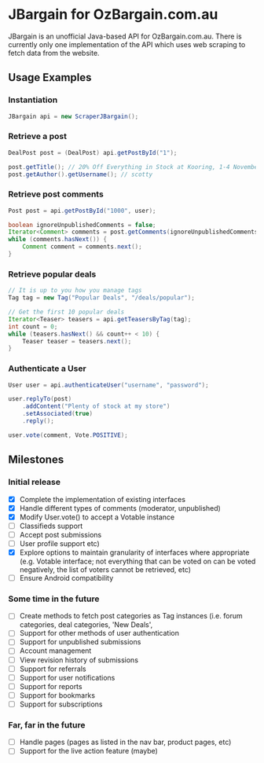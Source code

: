 JBargain for OzBargain.com.au
===================

JBargain is an unofficial Java-based API for OzBargain.com.au. There is currently only one implementation of the API
which uses web scraping to fetch data from the website.


## Usage Examples

### Instantiation
```java
JBargain api = new ScraperJBargain();
```

### Retrieve a post
```java
DealPost post = (DealPost) api.getPostById("1");

post.getTitle(); // 20% Off Everything in Stock at Kooring, 1-4 November
post.getAuthor().getUsername(); // scotty
```

### Retrieve post comments
```java
Post post = api.getPostById("1000", user);

boolean ignoreUnpublishedComments = false;
Iterator<Comment> comments = post.getComments(ignoreUnpublishedComments);
while (comments.hasNext()) {
    Comment comment = comments.next();
}
```

### Retrieve popular deals
```java
// It is up to you how you manage tags
Tag tag = new Tag("Popular Deals", "/deals/popular");

// Get the first 10 popular deals
Iterator<Teaser> teasers = api.getTeasersByTag(tag);
int count = 0;
while (teasers.hasNext() && count++ < 10) {
    Teaser teaser = teasers.next();
}
```

### Authenticate a User
```java
User user = api.authenticateUser("username", "password");

user.replyTo(post)
    .addContent("Plenty of stock at my store")
    .setAssociated(true)
    .reply();

user.vote(comment, Vote.POSITIVE);
```


## Milestones

### Initial release
 - [x] Complete the implementation of existing interfaces
 - [x] Handle different types of comments (moderator, unpublished)
 - [x] Modify User.vote() to accept a Votable instance
 - [ ] Classifieds support
 - [ ] Accept post submissions
 - [ ] User profile support 
 etc)
 - [x] Explore options to maintain granularity of interfaces where appropriate (e.g. Votable interface; not everything
  that can be voted on can be voted negatively, the list of voters cannot be retrieved, etc)
 - [ ] Ensure Android compatibility

### Some time in the future
 - [ ] Create methods to fetch post categories as Tag instances (i.e. forum categories, deal categories, 'New Deals',
 - [ ] Support for other methods of user authentication
 - [ ] Support for unpublished submissions
 - [ ] Account management
 - [ ] View revision history of submissions
 - [ ] Support for referrals
 - [ ] Support for user notifications
 - [ ] Support for reports
 - [ ] Support for bookmarks
 - [ ] Support for subscriptions

### Far, far in the future 
 - [ ] Handle pages (pages as listed in the nav bar, product pages, etc)
 - [ ] Support for the live action feature (maybe)